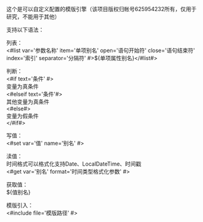 这个是可以自定义配置的模版引擎（该项目版权归帐号625954232所有，仅用于研究，不能用于其他）

支持以下语法：


列表：  
<#list var='参数名称' item='单项别名' open='语句开始符' close='语句结束符' index='索引' separator='分隔符' #>${单项属性别名}</#list#>  

判断：  
<#if text='条件' #>  
变量为真条件  
<#elseif text='条件'#>  
其他变量为真条件  
<#else#>  
变量为假条件  
</#if#>  

写值：  
<#set var='值' name='别名' #>  

渎值：  
时间格式可以格式化支持Date、LocalDateTime、时间戳  
<#get var='别名' format='时间类型格式化参数' #>  

获取值：  
${值别名}   

模版引入：  
<#include file='模版路径' #>  
